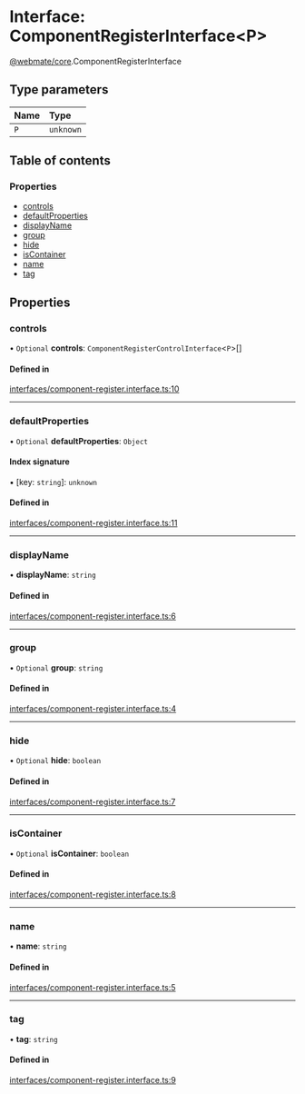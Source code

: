 # Interface: ComponentRegisterInterface<P\>

[@webmate/core](../wiki/@webmate.core).ComponentRegisterInterface

## Type parameters

| Name | Type |
| :------ | :------ |
| `P` | `unknown` |

## Table of contents

### Properties

- [controls](../wiki/@webmate.core.ComponentRegisterInterface#controls)
- [defaultProperties](../wiki/@webmate.core.ComponentRegisterInterface#defaultproperties)
- [displayName](../wiki/@webmate.core.ComponentRegisterInterface#displayname)
- [group](../wiki/@webmate.core.ComponentRegisterInterface#group)
- [hide](../wiki/@webmate.core.ComponentRegisterInterface#hide)
- [isContainer](../wiki/@webmate.core.ComponentRegisterInterface#iscontainer)
- [name](../wiki/@webmate.core.ComponentRegisterInterface#name)
- [tag](../wiki/@webmate.core.ComponentRegisterInterface#tag)

## Properties

### controls

• `Optional` **controls**: `ComponentRegisterControlInterface`<`P`\>[]

#### Defined in

[interfaces/component-register.interface.ts:10](https://gitlab.com/ligrila/webmate-lit/-/blob/4b99057/packages/core/src/interfaces/component-register.interface.ts#L10)

___

### defaultProperties

• `Optional` **defaultProperties**: `Object`

#### Index signature

▪ [key: `string`]: `unknown`

#### Defined in

[interfaces/component-register.interface.ts:11](https://gitlab.com/ligrila/webmate-lit/-/blob/4b99057/packages/core/src/interfaces/component-register.interface.ts#L11)

___

### displayName

• **displayName**: `string`

#### Defined in

[interfaces/component-register.interface.ts:6](https://gitlab.com/ligrila/webmate-lit/-/blob/4b99057/packages/core/src/interfaces/component-register.interface.ts#L6)

___

### group

• `Optional` **group**: `string`

#### Defined in

[interfaces/component-register.interface.ts:4](https://gitlab.com/ligrila/webmate-lit/-/blob/4b99057/packages/core/src/interfaces/component-register.interface.ts#L4)

___

### hide

• `Optional` **hide**: `boolean`

#### Defined in

[interfaces/component-register.interface.ts:7](https://gitlab.com/ligrila/webmate-lit/-/blob/4b99057/packages/core/src/interfaces/component-register.interface.ts#L7)

___

### isContainer

• `Optional` **isContainer**: `boolean`

#### Defined in

[interfaces/component-register.interface.ts:8](https://gitlab.com/ligrila/webmate-lit/-/blob/4b99057/packages/core/src/interfaces/component-register.interface.ts#L8)

___

### name

• **name**: `string`

#### Defined in

[interfaces/component-register.interface.ts:5](https://gitlab.com/ligrila/webmate-lit/-/blob/4b99057/packages/core/src/interfaces/component-register.interface.ts#L5)

___

### tag

• **tag**: `string`

#### Defined in

[interfaces/component-register.interface.ts:9](https://gitlab.com/ligrila/webmate-lit/-/blob/4b99057/packages/core/src/interfaces/component-register.interface.ts#L9)
